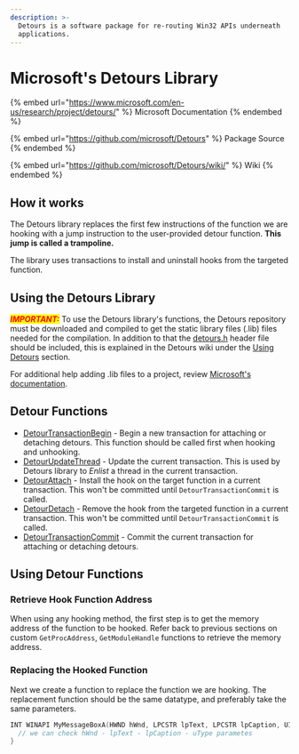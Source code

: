 ```yaml
---
description: >-
  Detours is a software package for re-routing Win32 APIs underneath
  applications.
---
```


# Microsoft's Detours Library

{% embed url="https://www.microsoft.com/en-us/research/project/detours/" %}
Microsoft Documentation
{% endembed %}

{% embed url="https://github.com/microsoft/Detours" %}
Package Source
{% endembed %}

{% embed url="https://github.com/microsoft/Detours/wiki/" %}
Wiki
{% endembed %}

## How it works

The Detours library replaces the first few instructions of the function we are hooking with a jump instruction to the user-provided detour function. **This jump is called a trampoline.**

The library uses transactions to install and uninstall hooks from the targeted function.



## Using the Detours Library

_<mark style="color:red;">**IMPORTANT:**</mark>_ To use the Detours library's functions, the Detours repository must be downloaded and compiled to get the static library files (.lib) files needed for the compilation. In addition to that the [detours.h](https://github.com/microsoft/Detours/blob/master/src/detours.h) header file should be included, this is explained in the Detours wiki under the [Using Detours](https://github.com/microsoft/Detours/wiki/Using-Detours) section.

For additional help adding .lib files to a project, review [Microsoft's documentation](https://learn.microsoft.com/en-us/cpp/build/reference/dot-lib-files-as-linker-input?view=msvc-170).

## Detour Functions

* [DetourTransactionBegin](https://github.com/microsoft/Detours/wiki/DetourTransactionBegin) - Begin a new transaction for attaching or detaching detours. This function should be called first when hooking and unhooking.
* [DetourUpdateThread](https://github.com/microsoft/Detours/wiki/DetourUpdateThread) - Update the current transaction. This is used by Detours library to _Enlist_ a thread in the current transaction.
* [DetourAttach](https://github.com/microsoft/Detours/wiki/DetourAttach) - Install the hook on the target function in a current transaction. This won't be committed until `DetourTransactionCommit` is called.
* [DetourDetach](https://github.com/microsoft/Detours/wiki/DetourDetach) - Remove the hook from the targeted function in a current transaction. This won't be committed until `DetourTransactionCommit` is called.
* [DetourTransactionCommit](https://github.com/microsoft/Detours/wiki/DetourTransactionCommit) - Commit the current transaction for attaching or detaching detours.

## Using Detour Functions

### Retrieve Hook Function Address

When using any hooking method, the first step is to get the memory address of the function to be hooked. Refer back to previous sections on custom `GetProcAddress`, `GetModuleHandle` functions to retrieve the memory address.

### Replacing the Hooked Function

Next we create a function to replace the function we are hooking. The replacement function should be the same datatype, and preferably take the same parameters.

```c
INT WINAPI MyMessageBoxA(HWND hWnd, LPCSTR lpText, LPCSTR lpCaption, UINT uType) {
  // we can check hWnd - lpText - lpCaption - uType parametes
}
```

